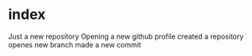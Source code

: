 # index
Just a new repository
Opening a new github profile
created a repository
openes new branch
made a new commit 
